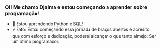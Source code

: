 ### Oi! Me chamo Djalma e estou começando a aprender sobre programação!

 
- 🌱 Estou aprendendo Python e SQL!
- ⚡ Fato: Estou começando essa jornada de braços abertos e acredito que com esforço e dedicação, poderei alcançar o que tanto almejo: Ser um ótimo programador.

